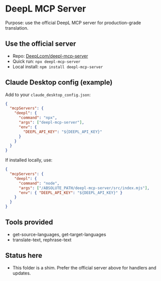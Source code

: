 # DeepL MCP Server

Purpose: use the official DeepL MCP server for production-grade translation.

## Use the official server
- Repo: [DeepLcom/deepl-mcp-server](https://github.com/DeepLcom/deepl-mcp-server)
- Quick run: `npx deepl-mcp-server`
- Local install: `npm install deepl-mcp-server`

## Claude Desktop config (example)
Add to your `claude_desktop_config.json`:
```json
{
  "mcpServers": {
    "deepl": {
      "command": "npx",
      "args": ["deepl-mcp-server"],
      "env": {
        "DEEPL_API_KEY": "${DEEPL_API_KEY}"
      }
    }
  }
}
```

If installed locally, use:
```json
{
  "mcpServers": {
    "deepl": {
      "command": "node",
      "args": ["/ABSOLUTE_PATH/deepl-mcp-server/src/index.mjs"],
      "env": { "DEEPL_API_KEY": "${DEEPL_API_KEY}" }
    }
  }
}
```

## Tools provided
- get-source-languages, get-target-languages
- translate-text, rephrase-text

## Status here
- This folder is a shim. Prefer the official server above for handlers and updates.
